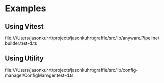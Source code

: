 # Examples

## Using Vitest

file:///Users/jasonkuhrt/projects/jasonkuhrt/graffle/src/lib/anyware/Pipeline/builder.test-d.ts

## Using Utility

file:///Users/jasonkuhrt/projects/jasonkuhrt/graffle/src/lib/config-manager/ConfigManager.test-d.ts
